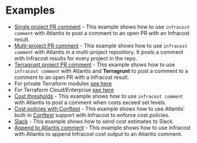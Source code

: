 # Examples

* [Single project PR comment](single_project) - This example shows how to use `infracost comment` with Atlantis to post a comment to an open PR with an Infracost result.
* [Multi-project PR comment](multi_project) - This example shows how to use `infracost comment` with Atlantis in a multi-project repository. It posts a comment with Infracost results for every project in the repo.
* [Terragrunt project PR comment](terragrunt) - This example shows how to use `infracost comment` with Atlantis and **Terragrunt** to post a comment to a comment to an open PR with a Infracost result.
* For private Terraform modules [see here](/README.md#private-terraform-modules)
* For Terraform Cloud/Enterprise [see here](/README.md#terraform-cloudenterprise)
* [Cost thresholds](thresholds) - This example shows how to use `infracost comment` with Atlantis to post a comment when costs exceed set levels.
* [Cost policies with Conftest](conftest) - This example shows how to use Atlantis' built-in [Conftest](https://www.conftest.dev/) support with Infracost to enforce cost policies.
* [Slack](slack) - This example shows how to send cost estimates to Slack.
* [Append to Atlantis comment](append_to_comment) - This example shows how to use Infracost with Atlantis to append Infracost cost output to an Atlantis comment.
